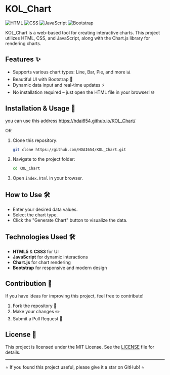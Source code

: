 # KOL_Chart
![HTML](https://img.shields.io/badge/HTML-5-red)
![CSS](https://img.shields.io/badge/CSS-3-blue)
![JavaScript](https://img.shields.io/badge/JavaScript-ES6-yellow)
![Bootstrap](https://img.shields.io/badge/Bootstrap-4.x-purple)

KOL_Chart is a web-based tool for creating interactive charts. This project utilizes HTML, CSS, and JavaScript, along with the Chart.js library for rendering charts.

## Features ✨
- Supports various chart types: Line, Bar, Pie, and more 📊
- Beautiful UI with Bootstrap 🎨
- Dynamic data input and real-time updates ⚡
- No installation required – just open the HTML file in your browser! 🌐

## Installation & Usage 🚀
you can use this address  https://hdai654.github.io/KOL_Chart/

OR 

1. Clone this repository:
   ```sh
   git clone https://github.com/HDAI654/KOL_Chart.git
   ```
2. Navigate to the project folder:
   ```sh
   cd KOL_Chart
   ```
3. Open `index.html` in your browser.

## How to Use 🛠️
- Enter your desired data values.
- Select the chart type.
- Click the "Generate Chart" button to visualize the data.

## Technologies Used 🛠
- **HTML5** & **CSS3** for UI
- **JavaScript** for dynamic interactions
- **Chart.js** for chart rendering
- **Bootstrap** for responsive and modern design

## Contribution 🤝
If you have ideas for improving this project, feel free to contribute!
1. Fork the repository 🍴
2. Make your changes ✏️
3. Submit a Pull Request 📩

## License 📄
This project is licensed under the MIT License. See the [LICENSE](LICENSE) file for details.

---
⭐ If you found this project useful, please give it a star on GitHub! ⭐

